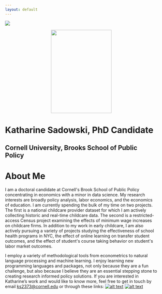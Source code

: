 ```yaml
---
layout: default
---
```


<img src="{{ site.url }}{{ site.baseurl }}/assets/img/cornell.PNG" >

<p align="center">
  <img src="{{ site.url }}{{ site.baseurl }}/assets/img/kcsadow.jpg" width="200" height="275">
</p>

# Katharine Sadowski, PhD Candidate 
## Cornell University, Brooks School of Public Policy 

# About Me 
I am a doctoral candidate at Cornell's Brook School of Public Policy concentrating in economics with a minor in data science. My research interests are broadly policy analysis, labor economics, and the economics of education. I am currently spending the bulk of my time on two projects. The first is a national childcare provider dataset for which I am actively collecting historic and real-time childcare data. The second is a restricted-access Census project examining the effects of minimum wage increases on childcare firms. In addition to my work in early childcare, I am also actively pursuing a variety of projects studying the effectiveness of school health programs in NYC, the effect of online learning on transfer student outcomes, and the effect of student's course taking behavior on student's labor market outcomes. 

I employ a variety of methodological tools from econometrics to natural language processing and machine learning. I enjoy learning new programming languages and packages, not only because they are a fun challenge, but also because I believe they are an essential stepping stone to creating research informed policy solutions. If you are interested in Katharine’s work and would like to know more, feel free to get in touch by email ks2373@cornell.edu or through these links: [![alt text][1.1]][1]  [![alt text][2.1]][2]

<!-- links to social media icons -->
<!-- no need to change these -->

<!-- icons with padding -->

[1.1]: http://i.imgur.com/tXSoThF.png (twitter icon with padding)
[2.1]: http://i.imgur.com/0o48UoR.png (github icon with padding)

<!-- icons without padding -->

[1.2]: http://i.imgur.com/wWzX9uB.png (twitter icon without padding)
[2.2]: http://i.imgur.com/9I6NRUm.png (github icon without padding)


<!-- links to your social media accounts -->
<!-- update these accordingly -->

[1]: http://www.twitter.com/kcsadow
[2]: http://www.github.com/kcsadow
